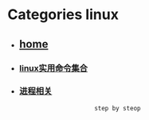 # Categories linux
* ## [home](../README.md)
* ### [linux实用命令集合](command.md)
* ### [进程相关](process.md)
                           step by steop